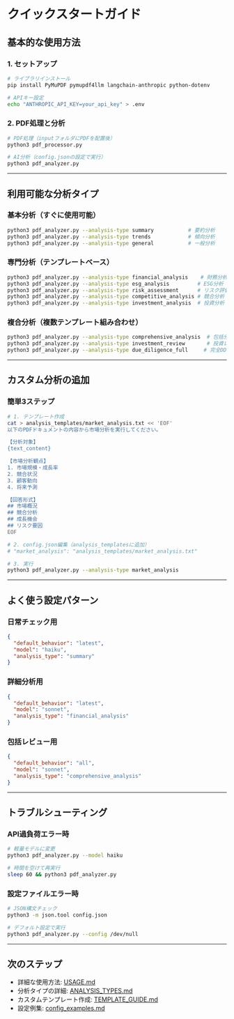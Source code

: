 # クイックスタートガイド

## 基本的な使用方法

### 1. セットアップ
```bash
# ライブラリインストール
pip install PyMuPDF pymupdf4llm langchain-anthropic python-dotenv

# APIキー設定
echo "ANTHROPIC_API_KEY=your_api_key" > .env
```

### 2. PDF処理と分析
```bash
# PDF処理（inputフォルダにPDFを配置後）
python3 pdf_processor.py

# AI分析（config.jsonの設定で実行）
python3 pdf_analyzer.py
```

---

## 利用可能な分析タイプ

### 基本分析（すぐに使用可能）
```bash
python3 pdf_analyzer.py --analysis-type summary           # 要約分析
python3 pdf_analyzer.py --analysis-type trends            # 傾向分析
python3 pdf_analyzer.py --analysis-type general           # 一般分析
```

### 専門分析（テンプレートベース）
```bash
python3 pdf_analyzer.py --analysis-type financial_analysis    # 財務分析
python3 pdf_analyzer.py --analysis-type esg_analysis         # ESG分析
python3 pdf_analyzer.py --analysis-type risk_assessment      # リスク評価
python3 pdf_analyzer.py --analysis-type competitive_analysis # 競合分析
python3 pdf_analyzer.py --analysis-type investment_analysis  # 投資分析
```

### 複合分析（複数テンプレート組み合わせ）
```bash
python3 pdf_analyzer.py --analysis-type comprehensive_analysis  # 包括分析
python3 pdf_analyzer.py --analysis-type investment_review       # 投資レビュー
python3 pdf_analyzer.py --analysis-type due_diligence_full     # 完全DD
```

---

## カスタム分析の追加

### 簡単3ステップ
```bash
# 1. テンプレート作成
cat > analysis_templates/market_analysis.txt << 'EOF'
以下のPDFドキュメントの内容から市場分析を実行してください。

【分析対象】
{text_content}

【市場分析観点】
1. 市場規模・成長率
2. 競合状況
3. 顧客動向
4. 将来予測

【回答形式】
## 市場概況
## 競合分析
## 成長機会
## リスク要因
EOF

# 2. config.json編集（analysis_templatesに追加）
# "market_analysis": "analysis_templates/market_analysis.txt"

# 3. 実行
python3 pdf_analyzer.py --analysis-type market_analysis
```

---

## よく使う設定パターン

### 日常チェック用
```json
{
  "default_behavior": "latest",
  "model": "haiku", 
  "analysis_type": "summary"
}
```

### 詳細分析用
```json
{
  "default_behavior": "latest",
  "model": "sonnet",
  "analysis_type": "financial_analysis"
}
```

### 包括レビュー用
```json
{
  "default_behavior": "all",
  "model": "sonnet",
  "analysis_type": "comprehensive_analysis"
}
```

---

## トラブルシューティング

### API過負荷エラー時
```bash
# 軽量モデルに変更
python3 pdf_analyzer.py --model haiku

# 時間を空けて再実行
sleep 60 && python3 pdf_analyzer.py
```

### 設定ファイルエラー時
```bash
# JSON構文チェック
python3 -m json.tool config.json

# デフォルト設定で実行
python3 pdf_analyzer.py --config /dev/null
```

---

## 次のステップ

- 詳細な使用方法: [USAGE.md](USAGE.md)
- 分析タイプの詳細: [ANALYSIS_TYPES.md](ANALYSIS_TYPES.md)  
- カスタムテンプレート作成: [TEMPLATE_GUIDE.md](TEMPLATE_GUIDE.md)
- 設定例集: [config_examples.md](config_examples.md)